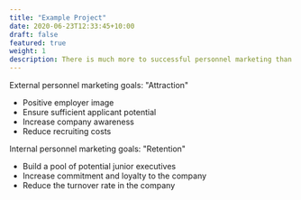 ```yaml
---
title: "Example Project"
date: 2020-06-23T12:33:45+10:00
draft: false
featured: true
weight: 1
description: There is much more to successful personnel marketing than an attractive job advertisement or a good working atmosphere. Ideally, the personnel marketing strategy should be present as a model in all areas of human resource management.
---
```


External personnel marketing goals: "Attraction"

* Positive employer image 
* Ensure sufficient applicant potential
* Increase company awareness
* Reduce recruiting costs

Internal personnel marketing goals: "Retention"

* Build a pool of potential junior executives
* Increase commitment and loyalty to the company
* Reduce the turnover rate in the company